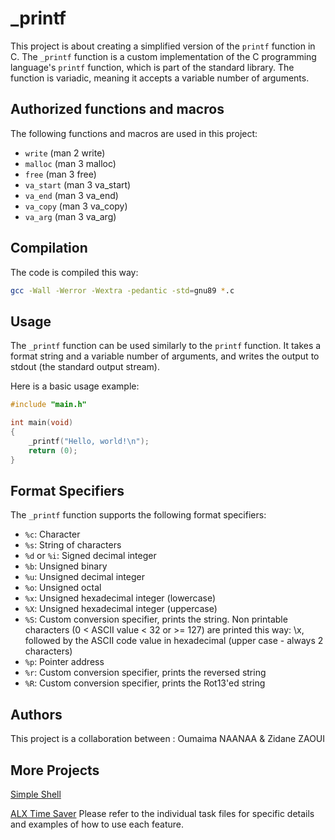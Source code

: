 # _printf

This project is about creating a simplified version of the `printf` function in C. The `_printf` function is a custom implementation of the C programming language's `printf` function, which is part of the standard library. The function is variadic, meaning it accepts a variable number of arguments.

## Authorized functions and macros

The following functions and macros are used in this project:

* `write` (man 2 write)
* `malloc` (man 3 malloc)
* `free` (man 3 free)
* `va_start` (man 3 va_start)
* `va_end` (man 3 va_end)
* `va_copy` (man 3 va_copy)
* `va_arg` (man 3 va_arg)

## Compilation

The code is compiled this way:

```bash
gcc -Wall -Werror -Wextra -pedantic -std=gnu89 *.c
```

## Usage

The `_printf` function can be used similarly to the `printf` function. It takes a format string and a variable number of arguments, and writes the output to stdout (the standard output stream).

Here is a basic usage example:

```c
#include "main.h"

int main(void)
{
    _printf("Hello, world!\n");
    return (0);
}
```

## Format Specifiers

The `_printf` function supports the following format specifiers:

* `%c`: Character
* `%s`: String of characters
* `%d` or `%i`: Signed decimal integer
* `%b`: Unsigned binary
* `%u`: Unsigned decimal integer
* `%o`: Unsigned octal
* `%x`: Unsigned hexadecimal integer (lowercase)
* `%X`: Unsigned hexadecimal integer (uppercase)
* `%S`: Custom conversion specifier, prints the string. Non printable characters (0 < ASCII value < 32 or >= 127) are printed this way: \x, followed by the ASCII code value in hexadecimal (upper case - always 2 characters)
* `%p`: Pointer address
* `%r`: Custom conversion specifier, prints the reversed string
* `%R`: Custom conversion specifier, prints the Rot13'ed string

## Authors

This project is a collaboration between : 
Oumaima NAANAA & Zidane ZAOUI

## More Projects
[Simple Shell](https://github.com/Matsadura/simple_shell)

[ALX Time Saver](https://github.com/Matsadura/ALX_Time_Saver)
Please refer to the individual task files for specific details and examples of how to use each feature.
